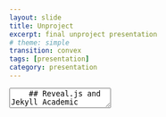 ```yaml
---
layout: slide
title: Unproject
excerpt: final unproject presentation
# theme: simple
transition: convex
tags: [presentation]
category: presentation
---
```

<section data-markdown>
  <textarea data-template>
    ## Reveal.js and Jekyll Academic
    ---
    <section data-background-color="aquamarine">
    ## HTML or Markdown
    Reveal.js works with either. Use whatever you are more comfortable with.
    ---
    ## Works Anywhere
    By creating presentations using Reveal.js and hosting them on your Jekyll Academic site you will have access to them anywhere. No need to worry about software compatibility, no need to sign in to email accounts on public machines. Simply load your website and select the presentation.
    ---
    ## More Information
    Jekyll Academic includes everything that you need in order to make Reveal.js work. Copy this file and edit it to begin making your own slide deck.  
    For more information about all of the options available in Reveal.js please the [Reveal.js Demo Website](https://lab.hakim.se/reveal-js/#/)
  </textarea>
</section>
